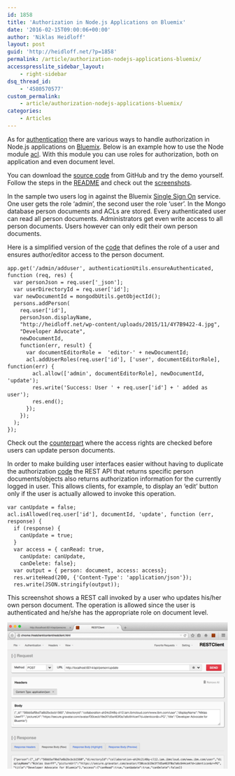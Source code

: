 ```yaml
---
id: 1858
title: 'Authorization in Node.js Applications on Bluemix'
date: '2016-02-15T09:00:06+00:00'
author: 'Niklas Heidloff'
layout: post
guid: 'http://heidloff.net/?p=1858'
permalink: /article/authorization-nodejs-applications-bluemix/
accesspresslite_sidebar_layout:
    - right-sidebar
dsq_thread_id:
    - '4580570577'
custom_permalink:
    - article/authorization-nodejs-applications-bluemix/
categories:
    - Articles
---
```


As for [authentication](http://heidloff.net/article/authentication-node-js-bluemix) there are various ways to handle authorization in Node.js applications on [Bluemix](https://bluemix.net). Below is an example how to use the Node module [acl](https://github.com/optimalbits/node_acl). With this module you can use roles for authorization, both on application and even document level.

You can download the [source code](https://github.com/IBM-Bluemix/collaboration/tree/initialversion) from GitHub and try the demo yourself. Follow the steps in the [README](https://github.com/IBM-Bluemix/collaboration/blob/initialversion/README.md) and check out the [screenshots](https://github.com/IBM-Bluemix/collaboration/tree/initialversion/screenshots).

In the sample two users log in against the Bluemix [Single Sign On](https://www.ng.bluemix.net/docs/#services/SingleSignOn/index.html) service. One user gets the role ‘admin’, the second user the role ‘user’. In the Mongo database person documents and ACLs are stored. Every authenticated user can read all person documents. Administrators get even write access to all person documents. Users however can only edit their own person documents.

Here is a simplified version of the [code](https://github.com/IBM-Bluemix/collaboration/blob/initialversion/server/authorization.js#L74) that defines the role of a user and ensures author/editor access to the person document.

```
app.get('/admin/adduser', authenticationUtils.ensureAuthenticated, function (req, res) {
  var personJson = req.user['_json'];
  var userDirectoryId = req.user['id'];
  var newDocumentId = mongodbUtils.getObjectId();
  persons.addPerson(
    req.user['id'],
    personJson.displayName,
    "http://heidloff.net/wp-content/uploads/2015/11/4Y7B9422-4.jpg",
    "Developer Advocate",
    newDocumentId,
    function(err, result) {
      var documentEditorRole =  'editor-' + newDocumentId;
      acl.addUserRoles(req.user['id'], ['user', documentEditorRole], function(err) {                
        acl.allow(['admin', documentEditorRole], newDocumentId, 'update');
        res.write('Success: User ' + req.user['id'] + ' added as user');
        res.end();  
      });
    });  
  );   
});
```

Check out the [counterpart](https://github.com/IBM-Bluemix/collaboration/blob/initialversion/server/persons.js#L71) where the access rights are checked before users can update person documents.

In order to make building user interfaces easier without having to duplicate the authorization [code](https://github.com/IBM-Bluemix/collaboration/blob/initialversion/server/persons.js#L140) the REST API that returns specific person documents/objects also returns authorization information for the currently logged in user. This allows clients, for example, to display an ‘edit’ button only if the user is actually allowed to invoke this operation.

```
var canUpdate = false;
acl.isAllowed(req.user['id'], documentId, 'update', function (err, response) { 
  if (response) {
    canUpdate = true;
  }
  var access = { canRead: true,
    canUpdate: canUpdate,
    canDelete: false};
  var output = { person: document, access: access};
  res.writeHead(200, {'Content-Type': 'application/json'});
  res.write(JSON.stringify(output));
```

This screenshot shows a REST call invoked by a user who updates his/her own person document. The operation is allowed since the user is authenticated and he/she has the appropriate role on document level.

![image](/assets/img/2016/02/authorization-demo-11.png)